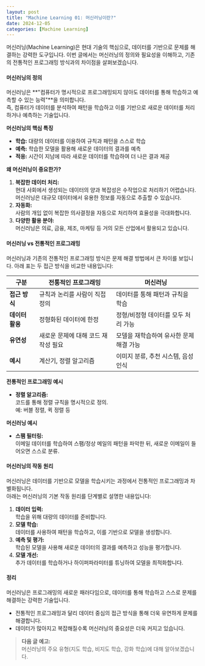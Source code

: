 ```yaml
---
layout: post
title: "Machine Learning 01: 머신러닝이란?"
date: 2024-12-05
categories: [Machine Learning] 
---
```


머신러닝(Machine Learning)은 현대 기술의 핵심으로, 데이터를 기반으로 문제를 해결하는 강력한 도구입니다. 이번 글에서는 머신러닝의 정의와 필요성을 이해하고, 기존의 전통적인 프로그래밍 방식과의 차이점을 살펴보겠습니다.


#### 머신러닝의 정의

머신러닝은 **"컴퓨터가 명시적으로 프로그래밍되지 않아도 데이터를 통해 학습하고 예측할 수 있는 능력"**을 의미합니다.  
즉, 컴퓨터가 데이터를 분석하여 패턴을 학습하고 이를 기반으로 새로운 데이터를 처리하거나 예측하는 기술입니다.

**머신러닝의 핵심 특징**
- **학습:** 대량의 데이터를 이용하여 규칙과 패턴을 스스로 학습
- **예측:** 학습한 모델을 활용해 새로운 데이터의 결과를 예측
- **적응:** 시간이 지남에 따라 새로운 데이터를 학습하여 더 나은 결과 제공

**왜 머신러닝이 중요한가?**
1. **복잡한 데이터 처리:**  
   현대 사회에서 생성되는 데이터의 양과 복잡성은 수작업으로 처리하기 어렵습니다. 머신러닝은 대규모 데이터에서 유용한 정보를 자동으로 추출할 수 있습니다.
2. **자동화:**  
   사람의 개입 없이 복잡한 의사결정을 자동으로 처리하여 효율성을 극대화합니다.
3. **다양한 활용 분야:**  
   머신러닝은 의료, 금융, 제조, 마케팅 등 거의 모든 산업에서 활용되고 있습니다.


#### 머신러닝 vs 전통적인 프로그래밍

머신러닝과 기존의 전통적인 프로그래밍 방식은 문제 해결 방법에서 큰 차이를 보입니다. 아래 표는 두 접근 방식을 비교한 내용입니다:

| **구분**            | **전통적인 프로그래밍**                                 | **머신러닝**                                     |
|---------------------|-------------------------------------------------------|------------------------------------------------|
| **접근 방식**       | 규칙과 논리를 사람이 직접 정의                        | 데이터를 통해 패턴과 규칙을 학습               |
| **데이터 활용**     | 정형화된 데이터에 한정                                | 정형/비정형 데이터를 모두 처리 가능            |
| **유연성**          | 새로운 문제에 대해 코드 재작성 필요                   | 모델을 재학습하여 유사한 문제 해결 가능         |
| **예시**            | 계산기, 정렬 알고리즘                                 | 이미지 분류, 추천 시스템, 음성 인식            |

**전통적인 프로그래밍 예시**
- **정렬 알고리즘:**  
  코드를 통해 정렬 규칙을 명시적으로 정의.  
  예: 버블 정렬, 퀵 정렬 등

**머신러닝 예시**
- **스팸 필터링:**  
  이메일 데이터를 학습하여 스팸/정상 메일의 패턴을 파악한 뒤, 새로운 이메일이 들어오면 스스로 분류.


#### 머신러닝의 작동 원리

머신러닝은 데이터를 기반으로 모델을 학습시키는 과정에서 전통적인 프로그래밍과 차별화됩니다.  
아래는 머신러닝의 기본 작동 원리를 단계별로 설명한 내용입니다:

1. **데이터 입력:**  
   학습을 위해 대량의 데이터를 준비합니다.
2. **모델 학습:**  
   데이터를 사용하여 패턴을 학습하고, 이를 기반으로 모델을 생성합니다.
3. **예측 및 평가:**  
   학습된 모델을 사용해 새로운 데이터의 결과를 예측하고 성능을 평가합니다.
4. **모델 개선:**  
   추가 데이터를 학습하거나 하이퍼파라미터를 튜닝하여 모델을 최적화합니다.


#### 정리

머신러닝은 프로그래밍의 새로운 패러다임으로, 데이터를 통해 학습하고 스스로 문제를 해결하는 강력한 기술입니다.  
- 전통적인 프로그래밍과 달리 데이터 중심의 접근 방식을 통해 더욱 유연하게 문제를 해결합니다.
- 데이터가 많아지고 복잡해질수록 머신러닝의 중요성은 더욱 커지고 있습니다.

> **다음 글 예고:**  
> 머신러닝의 주요 유형(지도 학습, 비지도 학습, 강화 학습)에 대해 알아보겠습니다.  
